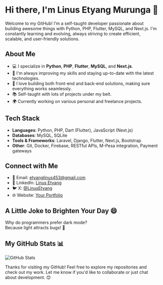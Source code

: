 # Hi there, I'm Linus Etyang Murunga 👋

Welcome to my GitHub! I'm a self-taught developer passionate about building awesome things with Python, PHP, Flutter, MySQL, and Next.js. I'm constantly learning and evolving, always striving to create efficient, scalable, and user-friendly solutions.

## About Me

- 💻 I specialize in **Python**, **PHP**, **Flutter**, **MySQL**, and **Next.js**.
- 🔄 I'm always improving my skills and staying up-to-date with the latest technologies.
- 🚀 I love building both front-end and back-end solutions, making sure everything works seamlessly.
- 📚 Self-taught with lots of projects under my belt.
- 🌍 Currently working on various personal and freelance projects.

## Tech Stack

- **Languages**: Python, PHP, Dart (Flutter), JavaScript (Next.js)
- **Databases**: MySQL, SQLite
- **Tools & Frameworks**: Laravel, Django, Flutter, Next.js, Bootstrap
- **Other**: Git, Docker, Firebase, RESTful APIs, M-Pesa integration, Payment gateways

## Connect with Me

- 📧 Email: [etyanglinus453@gmail.com](mailto:linus.etyanglinus453@gmail.com)
- 🔗 LinkedIn: [Linus Etyang](https://www.linkedin.com/in/linus-etyang/)
- 🐦 X: [@LinusEtyang](https://X.com/LinusEtyang)
- 🌐 Website: [Your Portfolio](https://yourwebsite.com)

## A Little Joke to Brighten Your Day 😄

Why do programmers prefer dark mode?  
Because light attracts bugs! 🐞

## My GitHub Stats 📊

![GitHub Stats](https://github-readme-stats.vercel.app/api?username=linusetyang&show_icons=true&hide_title=true&count_private=true&hide=prs&theme=dark)

Thanks for visiting my GitHub! Feel free to explore my repositories and check out my work. Let me know if you'd like to collaborate or just chat about development. 😊
